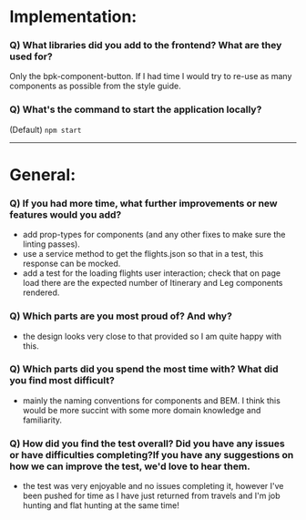 # Implementation:

### Q) What libraries did you add to the frontend? What are they used for?

Only the bpk-component-button. If I had time I would try to re-use as many components
as possible from the style guide.

### Q) What's the command to start the application locally?

(Default) `npm start`

---

# General:

### Q) If you had more time, what further improvements or new features would you add?

- add prop-types for components (and any other fixes to make sure the linting passes).
- use a service method to get the flights.json so that in a test, this response can be mocked.
- add a test for the loading flights user interaction; check that on page load there are the expected number of Itinerary and Leg components rendered.

### Q) Which parts are you most proud of? And why?

- the design looks very close to that provided so I am quite happy with this.

### Q) Which parts did you spend the most time with? What did you find most difficult?

- mainly the naming conventions for components and BEM. I think this would be more succint with some more domain knowledge and familiarity.

### Q) How did you find the test overall? Did you have any issues or have difficulties completing?If you have any suggestions on how we can improve the test, we'd love to hear them.

- the test was very enjoyable and no issues completing it, however I've been pushed for time as I have just returned from travels and I'm job hunting and flat hunting at the same time!
